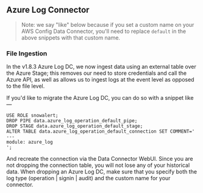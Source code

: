 ## Azure Log Connector

> Note: we say "like" below because if you set a custom name on your AWS Config Data Connector, you'll need to replace `default` in the above snippets with that custom name.

### File Ingestion

In the v1.8.3 Azure Log DC, we now ingest data using an external table over the Azure Stage; this removes our need to store credentials and call the Azure API, as well as allows us to ingest logs at the event level as opposed to the file level.

If you'd like to migrate the Azure Log DC, you can do so with a snippet like —

~~~
USE ROLE snowalert;
DROP PIPE data.azure_log_operation_default_pipe;
DROP STAGE data.azure_log_operation_default_stage;
ALTER TABLE data.azure_log_operation_default_connection SET COMMENT='
---
module: azure_log
';
~~~

And recreate the connection via the Data Connector WebUI. Since you are not dropping the connection table, you will not lose any of your historical data. When dropping an Azure Log DC, make sure that you specify both the log type (operation | signin | audit) and the custom name for your connector.

